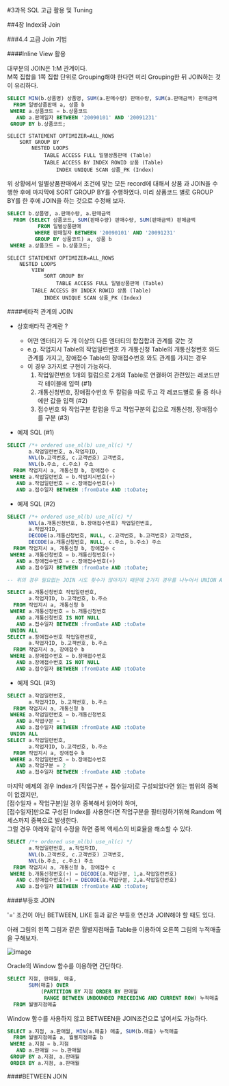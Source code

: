 #3과목 SQL 고급 활용 및 Tuning

##4장 Index와 Join

###4.4 고급 Join 기법

####Inline View 활용

대부분의 JOIN은 1:M 관계이다.  
M쪽 집합을 1쪽 집합 단위로 Grouping해야 한다면 미리 Grouping한 뒤 JOIN하는 것이 유리하다.

```SQL
SELECT MIN(b.상품명) 상품명, SUM(a.판매수량) 판매수량, SUM(a.판매금액) 판매금액
  FROM 일병상품판매 a, 상품 b
 WHERE a.상품코드 = b.상품코드
   AND a.판매일자 BETWEEN '20090101' AND '20091231'
 GROUP BY b.상품코드;
```

```
SELECT STATEMENT OPTIMIZER=ALL_ROWS
    SORT GROUP BY
        NESTED LOOPS
            TABLE ACCESS FULL 일별상품판매 (Table)
            TABLE ACCESS BY INDEX ROWID 상품 (Table)
                INDEX UNIQUE SCAN 상품_PK (Index)
```

위 상황에서 일별상품판매에서 조건에 맞는 모든 record에 대해서 상품 과 JOIN을 수행한 후에 마지막에 SORT GROUP BY를 수행하였다.
미리 상품코드 별로 GROUP BY를 한 후에 JOIN을 하는 것으로 수정해 보자.

```SQL
SELECT b.상품명, a.판매수량, a.판매금액
  FROM (SELECT 상품코드, SUM(판매수량) 판매수량, SUM(판매금액) 판매금액
          FROM 일별상품판매
         WHERE 판매일자 BETWEEN '20090101' AND '20091231'
         GROUP BY 상품코드) a, 상품 b
 WHERE a.상품코드 = b.상품코드;
```

```
SELECT STATEMENT OPTIMIZER=ALL_ROWS
    NESTED LOOPS
        VIEW
            SORT GROUP BY
                TABLE ACCESS FULL 일별상품판매 (Table)
        TABLE ACCESS BY INDEX ROWID 상품 (Table)
            INDEX UNIQUE SCAN 상품_PK (Index)
```

####베타적 관계의 JOIN

* 상호배타적 관계란 ?
  - 어떤 엔터티가 두 개 이상의 다른 엔터티의 합집합과 관계를 갖는 것
  - e.g. 작업지시 Table의 작업일련번호 가 개통신청 Table의 개통신청번호 와도 관계를 가지고, 장애접수 Table의 장애접수번호 와도 관계를 가지는 경우 
  - 이 경우 3가지로 구현이 가능하다.
    1. 작업일련번호 1개의 컬럼으로 2개의 Table로 연결하여 관련있는 레코드만 각 테이블에 입력 (#1)
    2. 개통신청번호, 장애접수번호 두 칼럼을 따로 두고 각 레코드별로 둘 중 하나에만 값을 입력 (#2)
    3. 접수번호 와 작업구분 칼럽을 두고 작업구분의 값으로 개통신청, 장애접수를 구분 (#3)

* 예제 SQL (#1)
```SQL
SELECT /*+ ordered use_nl(b) use_nl(c) */
       a.작업일련번호, a.작업자ID,
       NVL(b.고객번호, c.고객번호) 고객번호,
       NVL(b.주소, c.주소) 주소
  FROM 작업지시 a, 개통신청 b, 장애접수 c
 WHERE a.작업일련번호 = b.작업지시번호(+)
   AND a.작업일련번호 = c.장애접수번호(+)
   AND a.접수일자 BETWEEN :fromDate AND :toDate;
```

* 예제 SQL (#2)
```SQL
SELECT /*+ ordered use_nl(b) use_nl(c) */
       NVL(a.개통신청번호, b.장애접수번호) 작업일련번호,
       a.작업자ID,
       DECODE(a.개통신청번호, NULL, c.고객번호, b.고객번호) 고객번호,
       DECODE(a.개통신청번호, NULL, c.주소, b.주소) 주소
  FROM 작업지시 a, 개통신청 b, 장애접수 c
 WHERE a.개통신청번호 = b.개통신청번호(+)
   AND a.장애접수번호 = c.장애접수번호(+)
   AND a.접수일자 BETWEEN :fromDate AND :toDate;

-- 위의 경우 필요없는 JOIN 시도 횟수가 많아지기 때문에 2가지 경우를 나누어서 UNION ALL하는게 효율이 좋다.

SELECT a.개통신청번호 작업일련번호,
       a.작업자ID, b.고객번호, b.주소
  FROM 작업지시 a, 개통신청 b
 WHERE a.개통신청번호 = b.개통신청번호
   AND a.개통신청번호 IS NOT NULL
   AND a.접수일자 BETWEEN :fromDate AND :toDate
 UNION ALL
SELECT a.장애접수번호 작업일련번호,
       a.작업자ID, b.고객번호, b.주소
  FROM 작업지시 a, 장애접수 b
 WHERE a.장애접수번호 = b.장애접수번호
   AND a.장애접수번호 IS NOT NULL
   AND a.접수일자 BETWEEN :fromDate AND :toDate
```

* 예제 SQL (#3)
```SQL
SELECT a.작업일련번호,
       a.작업자ID, b.고객번호, b.주소
  FROM 작업지시 a, 개통신청 b
 WHERE a.작업일련번호 = b.개통신청번호
   AND a.작업구분 = 1
   AND a.접수일자 BETWEEN :fromDate AND :toDate
 UNION ALL
SELECT a.작업일련번호,
       a.작업자ID, b.고객번호, b.주소
  FROM 작업지시 a, 장애접수 b
 WHERE a.작업일련번호 = b.장애접수번호
   AND a.작업구분 = 2
   AND a.접수일자 BETWEEN :fromDate AND :toDate
```

마지막 예제의 경우 Index가 [작업구분 + 접수일자]로 구성되었다면 읽는 범위의 중복이 없겠지만,  
[접수일자 + 작업구분]일 경우 중복해서 읽어야 하며,  
[접수일자]만으로 구성된 Index를 사용한다면 작업구분을 필터링하기위해 Random 액세스까지 중복으로 발생한다.  
그럴 경우 아래와 같이 수정을 하면 중복 액세스의 비효율을 해소할 수 있다.

```SQL
SELECT /*+ ordered use_nl(b) use_nl(c) */
       a.작업일련번호, a.작업자ID,
       NVL(b.고객번호, c.고객번호) 고객번호,
       NVL(b.주소, c.주소) 주소
  FROM 작업지시 a, 개통신청 b, 장애접수 c
 WHERE b.개통신청번호(+) = DECODE(a.작업구분, 1,a.작업일련번호)
   AND c.장애접수번호(+) = DECODE(a.작업구분, 2,a.작업일련번호)
   AND a.접수일자 BETWEEN :fromDate AND :toDate;
```
  
####부등호 JOIN

'=' 조건이 아닌 BETWEEN, LIKE 등과 같은 부등호 연산과 JOIN해야 할 때도 있다.

아래 그림의 왼쪽 그림과 같은 월별지점매출 Table을 이용하여 오른쪽 그림의 누적매출을 구해보자.

![image](https://github.com/DevStarSJ/Study/blob/master/Blog/Oracle/sqlp/image/03.07.sql.adv.01?raw=true)

Oracle의 Window 함수를 이용하면 간단하다.
```SQL
SELECT 지점, 판매월, 매출,
       SUM(매출) OVER
           (PARTITION BY 지점 ORDER BY 판매월
            RANGE BETWEEN UNBOUNDED PRECEDING AND CURRENT ROW) 누적매출
  FROM 월별지점매출
```

Window 함수를 사용하지 않고 BETWEEN을 JOIN조건으로 넣어서도 가능하다.
```SQL
SELECT a.지점, a.판매월, MIN(a.매출) 매출, SUM(b.매출) 누적매출
  FROM 월별지점매출 a, 월별지점매출 b
 WHERE a.지점 = b.지점
   AND a.판매월 >= b.판매월
 GROUP BY a.지점, a.판매월
 ORDER BY a.지점, a.판매월
```

####BETWEEN JOIN


